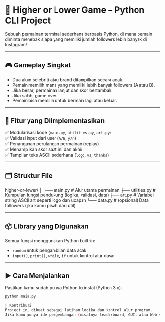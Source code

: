 # 🔼 Higher or Lower Game – Python CLI Project

Sebuah permainan terminal sederhana berbasis Python, di mana pemain diminta menebak siapa yang memiliki jumlah followers lebih banyak di Instagram!

---

## 🎮 Gameplay Singkat

- Dua akun selebriti atau brand ditampilkan secara acak.
- Pemain memilih mana yang memiliki lebih banyak followers (A atau B).
- Jika benar, permainan lanjut dan skor bertambah.
- Jika salah, game over.
- Pemain bisa memilih untuk bermain lagi atau keluar.

---

## 🧠 Fitur yang Diimplementasikan

✅ Modularisasi kode (`main.py`, `utilities.py`, `art.py`)  
✅ Validasi input dari user (`A/B`, `y/n`)  
✅ Penanganan perulangan permainan (replay)  
✅ Menampilkan skor saat ini dan akhir  
✅ Tampilan teks ASCII sederhana (`logo`, `vs`, `thanks`)  

---

## 🗂️ Struktur File

higher-or-lower/
│
├── main.py # Alur utama permainan
├── utilities.py # Kumpulan fungsi pendukung (logika, validasi, data)
├── art.py # Variabel string ASCII art seperti logo dan ucapan
└── data.py # (opsional) Data followers (jika kamu pisah dari util)


---

## 📦 Library yang Digunakan

Semua fungsi menggunakan Python built-in:
- `random` untuk pengambilan data acak
- `input()`, `print()`, `while`, `if` untuk kontrol alur dasar

---

## ▶️ Cara Menjalankan

Pastikan kamu sudah punya Python terinstal (Python 3.x).

```bash
python main.py

🙌 Kontribusi
Project ini dibuat sebagai latihan logika dan kontrol alur program.
Jika kamu punya ide pengembangan (misalnya leaderboard, GUI, atau Web version), feel free to fork or pull request!
